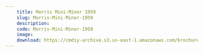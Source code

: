 ```yaml
---
    title: Morris Mini-Minor 1959
    slug: Morris-Mini-Minor-1959
    description:
    code: Morris-Mini-Minor-1959
    image:
    download: https://cmdiy-archive.s3.us-east-1.amazonaws.com/brochures/documents/Morris+Mini-Minor+1959.pdf
---
```

<!-- Content of the page -->

##
        